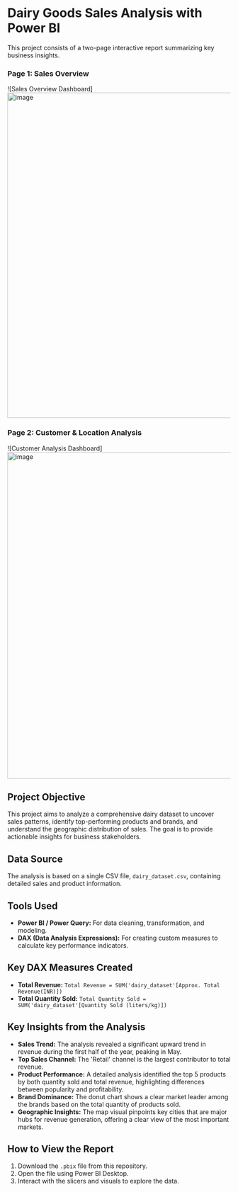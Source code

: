 # Dairy Goods Sales Analysis with Power BI

This project consists of a two-page interactive report summarizing key business insights.

### Page 1: Sales Overview
![Sales Overview Dashboard] <img width="1309" height="735" alt="image" src="https://github.com/user-attachments/assets/cfa649cf-765c-4479-a8ee-adeb8f6c2706" />


### Page 2: Customer & Location Analysis
![Customer Analysis Dashboard] <img width="1313" height="738" alt="image" src="https://github.com/user-attachments/assets/7eb0638b-9b40-4cb4-af0b-f8283391b5ec" />


## Project Objective

This project aims to analyze a comprehensive dairy dataset to uncover sales patterns, identify top-performing products and brands, and understand the geographic distribution of sales. The goal is to provide actionable insights for business stakeholders.

## Data Source

The analysis is based on a single CSV file, `dairy_dataset.csv`, containing detailed sales and product information.

## Tools Used

- **Power BI / Power Query:** For data cleaning, transformation, and modeling.
- **DAX (Data Analysis Expressions):** For creating custom measures to calculate key performance indicators.

## Key DAX Measures Created

- **Total Revenue:** `Total Revenue = SUM('dairy_dataset'[Approx. Total Revenue(INR)])`
- **Total Quantity Sold:** `Total Quantity Sold = SUM('dairy_dataset'[Quantity Sold (liters/kg)])`

## Key Insights from the Analysis

- **Sales Trend:** The analysis revealed a significant upward trend in revenue during the first half of the year, peaking in May.
- **Top Sales Channel:** The 'Retail' channel is the largest contributor to total revenue.
- **Product Performance:** A detailed analysis identified the top 5 products by both quantity sold and total revenue, highlighting differences between popularity and profitability.
- **Brand Dominance:** The donut chart shows a clear market leader among the brands based on the total quantity of products sold.
- **Geographic Insights:** The map visual pinpoints key cities that are major hubs for revenue generation, offering a clear view of the most important markets.

## How to View the Report

1.  Download the `.pbix` file from this repository.
2.  Open the file using Power BI Desktop.
3.  Interact with the slicers and visuals to explore the data.
